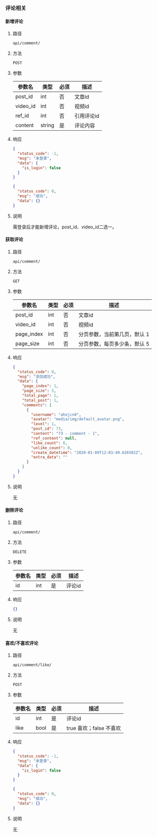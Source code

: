 ### 评论相关


#### 新增评论

1. 路径

    ```djangourlpath
    api/comment/
    ```

2. 方法

    ```djangourlpath
    POST
    ```

3. 参数

    | 参数名 | 类型 | 必须 | 描述 |
    |---|---|---|---|
    | post_id | int | 否 | 文章id |
    | video_id | int | 否 | 视频id |
    | ref_id | int | 否 | 引用评论id |
    | content | string | 是 | 评论内容 |
 
4. 响应
    
    ```json
    {
      "status_code": -1,
      "msg": "未登录",
      "data": {
        "is_login": false
      }
    }
    ```
    ```json
    {
      "status_code": 0,
      "msg": "成功",
      "data": {}
    }
    ```

5. 说明

    需登录后才能新增评论，post_id、video_id二选一。


#### 获取评论

1. 路径

    ```djangourlpath
    api/comment/
    ```

2. 方法

    ```djangourlpath
    GET
    ```

3. 参数

    | 参数名 | 类型 | 必须 | 描述 |
    |---|---|---|---|
    | post_id | int | 否 | 文章id |
    | video_id | int | 否 | 视频id |
    | page_index | int | 否 | 分页参数，当前第几页，默认 1 |
    | page_size | int | 否 | 分页参数，每页多少条，默认 5 | 

4. 响应

    ```json
    {
      "status_code": 0,
      "msg": "添加成功",
      "data": {
        "page_index": 1,
        "page_size": 5,
        "total_page": 1,
        "total_post": 1,
        "comments": [
          {
            "username": "ahojcn0",
            "avatar": "media/img/default_avatar.png",
            "level": 1,
            "post_id": 73,
            "content": "73 - comment - 1",
            "ref_content": null,
            "like_count": 0,
            "unlike_count": 0,
            "create_datetime": "2020-01-09T12:03:49.626502Z",
            "extra_data": ""
          }
        ]
      }
    }
    ```

5. 说明

    无


#### 删除评论

1. 路径

    ```djangourlpath
    api/comment/
    ```

2. 方法

    ```djangourlpath
    DELETE
    ```

3. 参数

    | 参数名 | 类型 | 必须 | 描述 |
    |---|---|---|---|
    | id | int | 是 | 评论id |
 
4. 响应

    ```json
    {}
    ```

5. 说明

    无


#### 喜欢/不喜欢评论

1. 路径

    ```djangourlpath
    api/comment/like/
    ```

2. 方法

    ```djangourlpath
    POST
    ```

3. 参数

    | 参数名 | 类型 | 必须 | 描述 |
    |---|---|---|---|
    | id | int | 是 | 评论id |
    | like | bool | 是 | true 喜欢；false 不喜欢|
 
4. 响应

    ```json
    {
      "status_code": -1,
      "msg": "未登录",
      "data": {
        "is_login": false
      }
    }
    ```
    ```json
    {
      "status_code": 0,
      "msg": "成功",
      "data": {}
    }
    ```

5. 说明

    无

